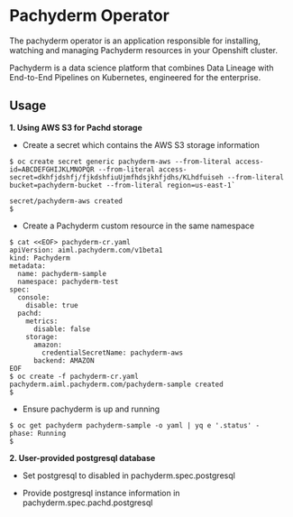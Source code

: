 # Pachyderm Operator

The pachyderm operator is an application responsible for installing, watching and managing Pachyderm resources in your Openshift cluster.

Pachyderm is a data science platform that combines Data Lineage with End-to-End Pipelines on Kubernetes, engineered for the enterprise.

## Usage

**1. Using AWS S3 for Pachd storage**

-  Create a secret which contains the AWS S3 storage information

```
$ oc create secret generic pachyderm-aws --from-literal access-id=ABCDEFGHIJKLMNOPQR --from-literal access-secret=dkhfjdshfj/fjkdshfiuUjmfhdsjkhfjdhs/KLhdfuiseh --from-literal bucket=pachyderm-bucket --from-literal region=us-east-1`

secret/pachyderm-aws created
$
```

- Create a Pachyderm custom resource in the same namespace

```
$ cat <<EOF> pachyderm-cr.yaml
apiVersion: aiml.pachyderm.com/v1beta1
kind: Pachyderm
metadata:
  name: pachyderm-sample
  namespace: pachyderm-test
spec:
  console:
    disable: true
  pachd:
    metrics:
      disable: false
    storage:
      amazon:
        credentialSecretName: pachyderm-aws
      backend: AMAZON
EOF
$ oc create -f pachyderm-cr.yaml
pachyderm.aiml.pachyderm.com/pachyderm-sample created
$ 
```

- Ensure pachyderm is up and running

```
$ oc get pachyderm pachyderm-sample -o yaml | yq e '.status' -
phase: Running
$   
```

**2. User-provided postgresql database**

- Set postgresql to disabled in pachyderm.spec.postgresql

- Provide postgresql instance information in pachyderm.spec.pachd.postgresql